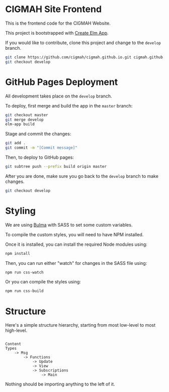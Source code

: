 # CIGMAH Site Frontend

This is the frontend code for the CIGMAH Website.

This project is bootstrapped with [Create Elm App](https://github.com/halfzebra/create-elm-app).

If you would like to contribute, clone this project and change to the `develop` branch.

``` sh
git clone https://github.com/cigmah/cigmah.github.io.git cigmah.github.io
git checkout develop
```

# GitHub Pages Deployment

All development takes place on the `develop` branch.

To deploy, first merge and build the app in the `master` branch:

``` sh
git checkout master
git merge develop
elm-app build
```

Stage and commit the changes:

``` sh
git add .
git commit -m "[Commit message]"
```

Then, to deploy to GitHub pages:

``` sh
git subtree push --prefix build origin master
```

After you are done, make sure you go back to the `develop` branch to make
changes.

``` sh
git checkout develop
```

# Styling

We are using [Bulma](https://bulma.io) with SASS to set some custom variables.

To compile the custom styles, you will need to have NPM installed.

Once it is installed, you can install the required Node modules using:

``` sh
npm install
```

Then, you can run either "watch" for changes in the SASS file using:

``` sh
npm run css-watch
```

Or you can compile the styles using:

``` sh
npm run css-build
```

# Structure

Here's a simple structure hierarchy, starting from most low-level to most high-level.

``` 

Content
Types 
    -> Msg
        -> Functions
            -> Update
            -> View
            -> Subscriptions
                -> Main

```

Nothing should be importing anything to the left of it.
